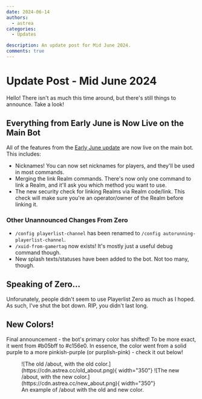 ```yaml
---
date: 2024-06-14
authors:
  - astrea
categories:
  - Updates

description: An update post for Mid June 2024.
comments: true
---
```


# Update Post - Mid June 2024

Hello! There isn't as much this time around, but there's still things to announce. Take a look!

<!-- more -->

## Everything from Early June is Now Live on the Main Bot

All of the features from the [Early June update](20240606-early-june-updates.md) are now live on the main bot. This includes:
- Nicknames! You can now set nicknames for players, and they'll be used in most commands.
- Merging the link Realm commands. There's now only one command to link a Realm, and it'll ask you which method you want to use.
- The new security check for linking Realms via Realm code/link. This check will make sure you're an operator/owner of the Realm before linking it.

### Other Unannounced Changes From Zero

- `/config playerlist-channel` has been renamed to `/config autorunning-playerlist-channel`.
- `/xuid-from-gamertag` now exists! It's mostly just a useful debug command though.
- New splash texts/statuses have been added to the bot. Not too many, though.

## Speaking of Zero...

Unforunately, people didn't seem to use Playerlist Zero as much as I hoped. As such, I've shut the bot down. RIP, you didn't last long.

## New Colors!

Final announcement - the bot's primary color has shifted! To be more exact, it went from #b05bff to #c156e0. In essence, the color went from a solid purple to a more pinkish-purple (or purplish-pink) - check it out below!

<figure markdown>
  ![The old /about, with the old color.](https://cdn.astrea.cc/old_about.png){ width="350"}
  ![The new /about, with the new color.](https://cdn.astrea.cc/new_about.png){ width="350"}
  <figcaption>An example of /about with the old and new color.</figcaption>
</figure>

